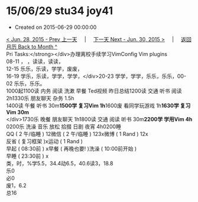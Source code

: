 # 15/06/29 stu34 joy41

* Created on 2015-06-29 00:00:00

[&lt; Jun. 28, 2015 - Prev 上一天](d28.md)     \|     [下一天 Next - Jun. 30, 2015 &gt;](d30.md)     \|     [返回月历 Back to Month ^](index.md)   
Pri Tasks:&lt;/strong&gt;&lt;/div&gt;办理离校手续学习VimConfig Vim plugins  
08-11 ， ，读读，读读，  
12-15 乐乐，乐读，学学，废废，  
16-19 学乐，乐读，学学，学学，&lt;/div&gt;20-23 学学，学学，乐乐，乐乐，00-02 乐乐，乐乐。  
1000起1100读 内务 阅读 洗漱 早餐 Ted视频 昨日总结1200读 交通 听书 阅读 2h1330乐 朋友聊天 杂务 1.5h  
1400读 午餐 听书 30m**1500学 复习Vim 1h**1600废 看同学玩游戏 1h**1630学 复习Vim 30m**  
&lt;/div&gt;1730乐 晚餐 朋友聊天 1h1800读 交通 阅读 听书 30m**2200学 学用Vim 4h**  
0200乐 洗澡 音乐 放松 拾掇 日剧 夜宵 4h0200睡  
QQ \( 2 午/临睡 \) 12微信 \( 2 午/临睡 \) 123x微博 \( 1 Rand \) 12x  
反省 \( 复习框架 \)x运动 \( 1 Rand \)  
早起 \( 08:30前 \) x早餐 \( 再晚也要! \)洗澡 \( 10:00前开始 \)  
早睡 \( 23:30前 \) x  
类，时，%学5.5，34.4动6.5，40.6读3，18.8  
乐0  
必0  
废1，6.2  
总16

